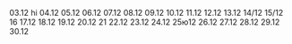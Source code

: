 03.12 hi
04.12
05.12
06.12
07.12
08.12
09.12
10.12
11.12
12.12
13.12
14/12
15/12
16
17.12
18.12
19.12
20.12
21
22.12
23.12
24.12
25ю12
26.12
27.12
28.12
29.12
30.12
